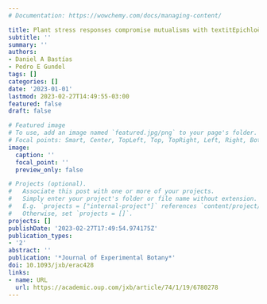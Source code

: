 ```yaml
---
# Documentation: https://wowchemy.com/docs/managing-content/

title: Plant stress responses compromise mutualisms with textitEpichloë endophytes
subtitle: ''
summary: ''
authors:
- Daniel A Bastías
- Pedro E Gundel
tags: []
categories: []
date: '2023-01-01'
lastmod: 2023-02-27T14:49:55-03:00
featured: false
draft: false

# Featured image
# To use, add an image named `featured.jpg/png` to your page's folder.
# Focal points: Smart, Center, TopLeft, Top, TopRight, Left, Right, BottomLeft, Bottom, BottomRight.
image:
  caption: ''
  focal_point: ''
  preview_only: false

# Projects (optional).
#   Associate this post with one or more of your projects.
#   Simply enter your project's folder or file name without extension.
#   E.g. `projects = ["internal-project"]` references `content/project/deep-learning/index.md`.
#   Otherwise, set `projects = []`.
projects: []
publishDate: '2023-02-27T17:49:54.974175Z'
publication_types:
- '2'
abstract: ''
publication: '*Journal of Experimental Botany*'
doi: 10.1093/jxb/erac428
links:
- name: URL
  url: https://academic.oup.com/jxb/article/74/1/19/6780278
---
```

